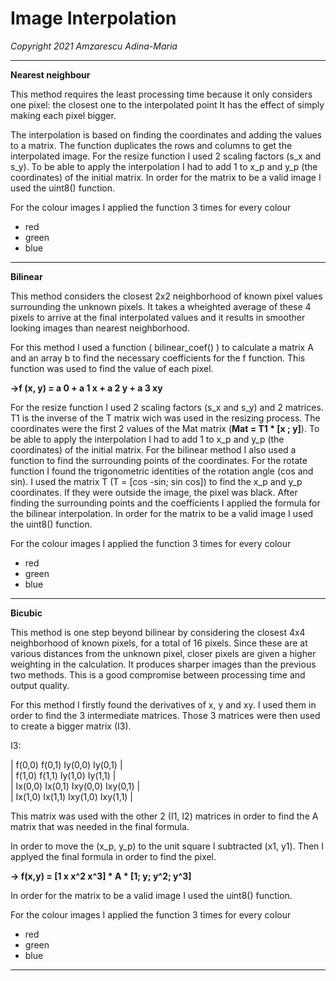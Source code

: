 # Image Interpolation
                    
*Copyright 2021 Amzarescu Adina-Maria* 
____________________________________________________________________________________

__Nearest neighbour__

   This method requires the least processing time because it only
considers one pixel: the closest one to the interpolated point
It has the effect of simply making each pixel bigger.

   The interpolation is based on finding the coordinates and adding
the values to a matrix.
   The function duplicates the rows and columns to get the interpolated
image.
   For the resize function I used 2 scaling factors (s_x and s_y). To
be able to apply the interpolation I had to add 1 to x_p and y_p (the
coordinates) of the initial matrix.
   In order for the matrix to be a valid image I used the uint8() function.
	
For the colour images I applied the function 3 times for every colour 
- red
- green
- blue
____________________________________________________________________________________

__Bilinear__

   This method considers the closest 2x2 neighborhood of known pixel values
surrounding the unknown pixels.
   It takes a wheighted average of these 4 pixels to arrive at the final
interpolated values and it results in smoother looking images than nearest
neighborhood.
	
   For this method I used a function ( bilinear_coef() ) to calculate
a matrix A and an array b to find the necessary coefficients for the f
function. This function was used to find the value of each pixel.

__->f (x, y) = a 0 + a 1 x + a 2 y + a 3 xy__

   For the resize function I used 2 scaling factors (s_x and s_y) and 2
matrices. T1 is the inverse of the T matrix wich was used in the resizing process.
The coordinates were the first 2 values of the Mat matrix (__Mat = T1 * [x ; y]__).
To be able to apply the interpolation I had to add 1 to x_p and y_p (the
coordinates) of the initial matrix. For the bilinear method I also used a function
to find the surrounding points of the coordinates.
   For the rotate function I found the trigonometric identities of the
rotation angle (cos and sin). I used the matrix T (T = [cos -sin; sin cos])
to find the x_p and y_p coordinates. If they were outside the image, the pixel
was black. After finding the surrounding points and the coefficients I applied
the formula for the bilinear interpolation.
   In order for the matrix to be a valid image I used the uint8() function.

For the colour images I applied the function 3 times for every colour 
- red
- green
- blue
____________________________________________________________________________________

__Bicubic__

   This method is one step beyond bilinear by considering the closest 4x4
neighborhood of known pixels, for a total of 16 pixels.
   Since these are at various distances from the unknown pixel, closer
pixels are given a higher weighting in the calculation.
   It produces sharper images than the previous two methods. This is a
good compromise between processing time and output quality.

   For this method I firstly found the derivatives of x, y and xy. I used
them in order to find the 3 intermediate matrices. Those 3 matrices were then used
to create a bigger matrix (I3).

I3:

| f(0,0)  f(0,1)  Iy(0,0)  Iy(0,1)  |  
| f(1,0)  f(1,1)  Iy(1,0)  Iy(1,1)  |  
| Ix(0,0) Ix(0,1) Ixy(0,0) Ixy(0,1) |  
| Ix(1,0) Ix(1,1) Ixy(1,0) Ixy(1,1) |  

This matrix was used with the other 2 (I1, I2) matrices in order to find the
A matrix that was needed in the final formula.

   In order to move the (x_p, y_p) to the unit square I subtracted (x1, y1).
Then I applyed the final formula in order to find the pixel.

__-> f(x,y) = [1 x x^2 x^3] * A * [1; y; y^2; y^3]__

   In order for the matrix to be a valid image I used the uint8() function.
	
For the colour images I applied the function 3 times for every colour 
- red
- green
- blue

____________________________________________________________________________________
